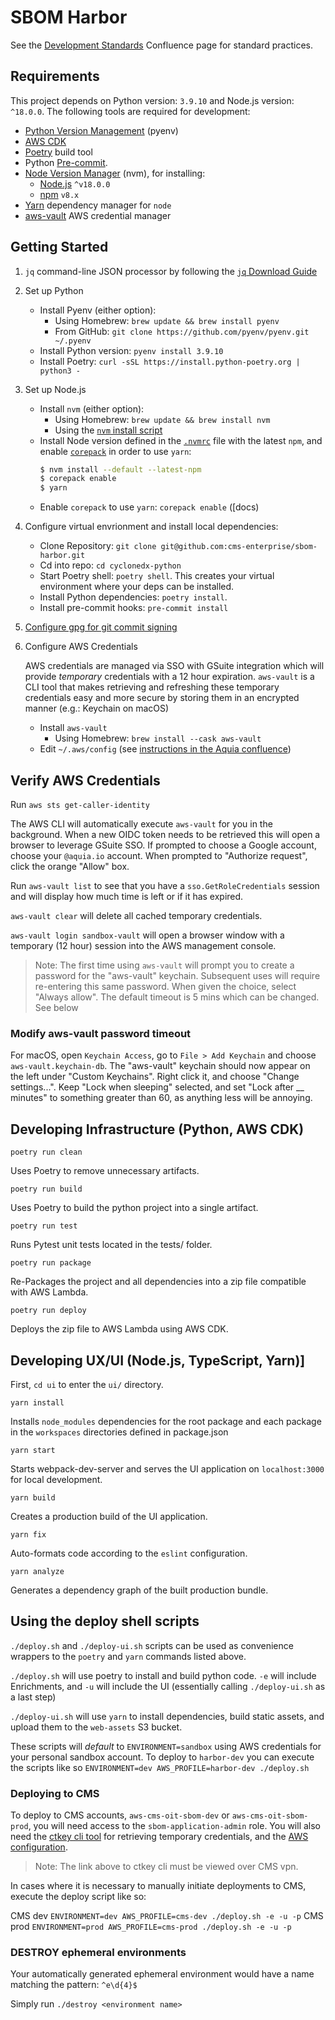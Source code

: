 # SBOM Harbor

See the [Development Standards](https://aquia.atlassian.net/wiki/spaces/SBOM/pages/698908677/Development+Standards) Confluence page for standard practices.

## Requirements

This project depends on Python version: `3.9.10` and Node.js version: `^18.0.0`. The following tools are required for development:

- [Python Version Management](https://github.com/pyenv/pyenv) (pyenv)
- [AWS CDK](https://docs.aws.amazon.com/cdk/v2/guide/getting_started.html#getting_started_install)
- [Poetry](https://python-poetry.org/docs/) build tool
- Python [Pre-commit](https://pre-commit.com/).
- [Node Version Manager](https://github.com/nvm-sh/nvm) (nvm), for installing:
    - [Node.js](https://nodejs.org/en/) `^v18.0.0`
    - [npm](https://github.com/npm/cli) `v8.x`
- [Yarn](https://classic.yarnpkg.com/lang/en/docs/install) dependency manager for `node`
- [aws-vault](https://github.com/99designs/aws-vault) AWS credential manager

## Getting Started

1. `jq` command-line JSON processor by following the [`jq` Download Guide](https://stedolan.github.io/jq/download/)

2. Set up Python
    - Install Pyenv (either option):
        - Using Homebrew: `brew update && brew install pyenv`
        - From GitHub: `git clone https://github.com/pyenv/pyenv.git ~/.pyenv`
    - Install Python version: `pyenv install 3.9.10`
    - Install Poetry: `curl -sSL https://install.python-poetry.org | python3 -`

3. Set up Node.js
    - Install `nvm` (either option):
        - Using Homebrew: `brew update && brew install nvm`
        - Using the [`nvm` install script](https://github.com/nvm-sh/nvm#install--update-script)
    - Install Node version defined in the [`.nvmrc`](https://github.com/cms-enterprise/sbom-harbor/blob/main/.nvmrc) file with the latest `npm`, and enable [`corepack`](https://yarnpkg.com/getting-started/install#install-corepack) in order to use `yarn`:
        ```sh
        $ nvm install --default --latest-npm
        $ corepack enable
        $ yarn
        ```
    - Enable `corepack` to use `yarn`:
        `corepack enable` ([docs)

4. Configure virtual envrionment and install local dependencies:
    - Clone Repository: `git clone git@github.com:cms-enterprise/sbom-harbor.git`
    - Cd into repo: `cd cyclonedx-python`
    - Start Poetry shell: `poetry shell`. This creates your virtual environment where your deps can be installed.
    - Install Python dependencies: `poetry install`.
    - Install pre-commit hooks: `pre-commit install`

5. [Configure gpg for git commit signing](https://docs.github.com/en/authentication/managing-commit-signature-verification)


6. Configure AWS Credentials

    AWS credentials are managed via SSO with GSuite integration which will provide _temporary_ credentials with a 12 hour expiration. `aws-vault` is a CLI tool that makes retrieving and refreshing these temporary credentials easy and more secure by storing them in an encrypted manner (e.g.: Keychain on macOS)
    - Install `aws-vault`
        - Using Homebrew: `brew install --cask aws-vault`
    - Edit `~/.aws/config` (see [instructions in the Aquia confluence](https://aquia.atlassian.net/wiki/spaces/SBOM/pages/772276225/AWS+Config+and+Usage))

## Verify AWS Credentials

Run `aws sts get-caller-identity`

The AWS CLI will automatically execute `aws-vault` for you in the background. When a new OIDC token needs to be retrieved this will open a browser to leverage GSuite SSO. If prompted to choose a Google account, choose your `@aquia.io` account. When prompted to "Authorize request", click the orange "Allow" box.

Run `aws-vault list` to see that you have a `sso.GetRoleCredentials` session and will display how much time is left or if it has expired.

`aws-vault clear` will delete all cached temporary credentials.

`aws-vault login sandbox-vault` will open a browser window with a temporary (12 hour) session into the AWS management console.

>Note: The first time using `aws-vault` will prompt you to create a password for the "aws-vault" keychain. Subsequent uses will require re-entering this same password. When given the choice, select "Always allow". The default timeout is 5 mins which can be changed. See below

### Modify aws-vault password timeout
For macOS, open `Keychain Access`, go to `File > Add Keychain` and choose `aws-vault.keychain-db`. The "aws-vault" keychain should now appear on the left under "Custom Keychains". Right click it, and choose "Change settings...". Keep "Lock when sleeping" selected, and set "Lock after __ minutes" to something greater than 60, as anything less will be annoying.

## Developing Infrastructure (Python, AWS CDK)

`poetry run clean`

Uses Poetry to remove unnecessary artifacts.

`poetry run build`

Uses Poetry to build the python project into a single artifact.

`poetry run test`

Runs Pytest unit tests located in the tests/ folder.

`poetry run package`

Re-Packages the project and all dependencies into a zip file compatible with AWS Lambda.

`poetry run deploy`

Deploys the zip file to AWS Lambda using AWS CDK.


## Developing UX/UI (Node.js, TypeScript, Yarn)]

First, `cd ui` to enter the `ui/` directory.

`yarn install`

Installs `node_modules` dependencies for the root package and each package in the `workspaces` directories defined in package.json

`yarn start`

Starts webpack-dev-server and serves the UI application on `localhost:3000` for local development.

`yarn build`

Creates a production build of the UI application.

`yarn fix`

Auto-formats code according to the `eslint` configuration.

`yarn analyze`

Generates a dependency graph of the built production bundle.

## Using the deploy shell scripts

`./deploy.sh` and `./deploy-ui.sh` scripts can be used as convenience wrappers to the `poetry` and `yarn` commands listed above.

`./deploy.sh` will use poetry to install and build python code. `-e` will include Enrichments, and `-u` will include the UI (essentially calling `./deploy-ui.sh` as a last step)

`./deploy-ui.sh` will use `yarn` to install dependencies, build static assets, and upload them to the `web-assets` S3 bucket.

These scripts will _default_ to `ENVIRONMENT=sandbox` using AWS credentials for your personal sandbox account. To deploy to `harbor-dev` you can execute the scripts like so `ENVIRONMENT=dev AWS_PROFILE=harbor-dev ./deploy.sh`

### Deploying to CMS

To deploy to CMS accounts, `aws-cms-oit-sbom-dev` or `aws-cms-oit-sbom-prod`, you will need access to the `sbom-application-admin` role. You will also need the [ctkey cli tool](https://cloud.cms.gov/getting-started-access-key-cli-tool) for retrieving temporary credentials, and the [AWS configuration](https://aquia.atlassian.net/wiki/spaces/SBOM/pages/772276225/AWS+Config+and+Usage).

>Note: The link above to ctkey cli must be viewed over CMS vpn.

In cases where it is necessary to manually initiate deployments to CMS, execute the deploy script like so:

CMS dev `ENVIRONMENT=dev AWS_PROFILE=cms-dev ./deploy.sh -e -u -p`
CMS prod `ENVIRONMENT=prod AWS_PROFILE=cms-prod ./deploy.sh -e -u -p`


### DESTROY ephemeral environments

Your automatically generated ephemeral environment would have a name matching the pattern: `^e\d{4}$`

Simply run `./destroy <environment name>`

